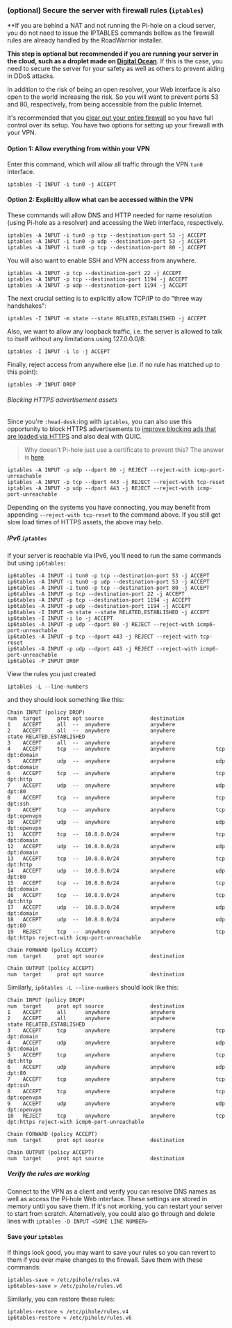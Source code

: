 ### (optional) Secure the server with firewall rules (`iptables`)

**If you are behind a NAT and not running the Pi-hole on a cloud server, you do not need to issue the IPTABLES commands bellow as the firewall rules are already handled by the RoadWarrior installer.

**This step is optional but recommended if you are running your server in the cloud, such as a droplet made on [Digital Ocean](https://www.digitalocean.com/?refcode=344d234950e1)**.  If this is the case, you need to secure the server for your safety as well as others to prevent aiding in DDoS attacks.

In addition to the risk of being an open resolver, your Web interface is also open to the world increasing the risk.  So you will want to prevent ports 53 and 80, respectively, from being accessible from the public Internet.

It's recommended that you [clear out your entire firewall](https://serverfault.com/questions/200635/best-way-to-clear-all-iptables-rules) so you have full control over its setup.  You have two options for setting up your firewall with your VPN.

#### Option 1: Allow everything from within your VPN

Enter this command, which will allow all traffic through the VPN `tun0` interface.

```
iptables -I INPUT -i tun0 -j ACCEPT
```

#### Option 2: Explicitly allow what can be accessed within the VPN

These commands will allow DNS and HTTP needed for name resolution (using Pi-hole as a resolver) and accessing the Web interface, respectively.

```
iptables -A INPUT -i tun0 -p tcp --destination-port 53 -j ACCEPT
iptables -A INPUT -i tun0 -p udp --destination-port 53 -j ACCEPT
iptables -A INPUT -i tun0 -p tcp --destination-port 80 -j ACCEPT
```

You will also want to enable SSH and VPN access from anywhere.

```
iptables -A INPUT -p tcp --destination-port 22 -j ACCEPT
iptables -A INPUT -p tcp --destination-port 1194 -j ACCEPT
iptables -A INPUT -p udp --destination-port 1194 -j ACCEPT
```

The next crucial setting is to explicitly allow TCP/IP to do "three way handshakes":

```
iptables -I INPUT -m state --state RELATED,ESTABLISHED -j ACCEPT
```

Also, we want to allow any loopback traffic, i.e. the server is allowed to talk to itself without any limitations using 127.0.0.0/8:

```
iptables -I INPUT -i lo -j ACCEPT
```

Finally, reject access from anywhere else (i.e. if no rule has matched up to this point):

```
iptables -P INPUT DROP
```

###### Blocking HTTPS advertisement assets

Since you're `:head-desk:`ing with `iptables`, you can also use this opportunity to block HTTPS advertisements to [improve blocking ads that are loaded via HTTPS](https://discourse.pi-hole.net/t/why-do-some-sites-take-forever-to-load-when-using-pi-hole-for-versions-v4-0/3654/4) and also deal with QUIC.

> Why doesn't Pi-hole just use a certificate to prevent this?  The answer is [here](https://discourse.pi-hole.net/t/slow-loading-websites/3408/12).

```
iptables -A INPUT -p udp --dport 80 -j REJECT --reject-with icmp-port-unreachable
iptables -A INPUT -p tcp --dport 443 -j REJECT --reject-with tcp-reset
iptables -A INPUT -p udp --dport 443 -j REJECT --reject-with icmp-port-unreachable
```

Depending on the systems you have connecting, you may benefit from appending `--reject-with tcp-reset` to the command above.  If you still get slow load times of HTTPS assets, the above may help.

##### IPv6 `iptables`

If your server is reachable via IPv6, you'll need to run the same commands but using `ip6tables`:

```
ip6tables -A INPUT -i tun0 -p tcp --destination-port 53 -j ACCEPT
ip6tables -A INPUT -i tun0 -p udp --destination-port 53 -j ACCEPT
ip6tables -A INPUT -i tun0 -p tcp --destination-port 80 -j ACCEPT
ip6tables -A INPUT -p tcp --destination-port 22 -j ACCEPT
ip6tables -A INPUT -p tcp --destination-port 1194 -j ACCEPT
ip6tables -A INPUT -p udp --destination-port 1194 -j ACCEPT
ip6tables -I INPUT -m state --state RELATED,ESTABLISHED -j ACCEPT
ip6tables -I INPUT -i lo -j ACCEPT
ip6tables -A INPUT -p udp --dport 80 -j REJECT --reject-with icmp6-port-unreachable
ip6tables -A INPUT -p tcp --dport 443 -j REJECT --reject-with tcp-reset
ip6tables -A INPUT -p udp --dport 443 -j REJECT --reject-with icmp6-port-unreachable
ip6tables -P INPUT DROP
```
View the rules you just created

```
iptables -L --line-numbers
```

and they should look something like this:

```
Chain INPUT (policy DROP)
num  target     prot opt source               destination
1    ACCEPT     all  --  anywhere             anywhere
2    ACCEPT     all  --  anywhere             anywhere             state RELATED,ESTABLISHED
3    ACCEPT     all  --  anywhere             anywhere
4    ACCEPT     tcp  --  anywhere             anywhere             tcp dpt:domain
5    ACCEPT     udp  --  anywhere             anywhere             udp dpt:domain
6    ACCEPT     tcp  --  anywhere             anywhere             tcp dpt:http
7    ACCEPT     udp  --  anywhere             anywhere             udp dpt:80
8    ACCEPT     tcp  --  anywhere             anywhere             tcp dpt:ssh
9    ACCEPT     tcp  --  anywhere             anywhere             tcp dpt:openvpn
10   ACCEPT     udp  --  anywhere             anywhere             udp dpt:openvpn
11   ACCEPT     tcp  --  10.8.0.0/24          anywhere             tcp dpt:domain
12   ACCEPT     udp  --  10.8.0.0/24          anywhere             udp dpt:domain
13   ACCEPT     tcp  --  10.8.0.0/24          anywhere             tcp dpt:http
14   ACCEPT     udp  --  10.8.0.0/24          anywhere             udp dpt:80
15   ACCEPT     tcp  --  10.8.0.0/24          anywhere             tcp dpt:domain
16   ACCEPT     tcp  --  10.8.0.0/24          anywhere             tcp dpt:http
17   ACCEPT     udp  --  10.8.0.0/24          anywhere             udp dpt:domain
18   ACCEPT     udp  --  10.8.0.0/24          anywhere             udp dpt:80
19   REJECT     tcp  --  anywhere             anywhere             tcp dpt:https reject-with icmp-port-unreachable

Chain FORWARD (policy ACCEPT)
num  target     prot opt source               destination

Chain OUTPUT (policy ACCEPT)
num  target     prot opt source               destination
```

Similarly, `ip6tables -L --line-numbers` should look like this:

```
Chain INPUT (policy DROP)
num  target     prot opt source               destination
1    ACCEPT     all      anywhere             anywhere
2    ACCEPT     all      anywhere             anywhere             state RELATED,ESTABLISHED
3    ACCEPT     tcp      anywhere             anywhere             tcp dpt:domain
4    ACCEPT     udp      anywhere             anywhere             udp dpt:domain
5    ACCEPT     tcp      anywhere             anywhere             tcp dpt:http
6    ACCEPT     udp      anywhere             anywhere             udp dpt:80
7    ACCEPT     tcp      anywhere             anywhere             tcp dpt:ssh
8    ACCEPT     tcp      anywhere             anywhere             tcp dpt:openvpn
9    ACCEPT     udp      anywhere             anywhere             udp dpt:openvpn
10   REJECT     tcp      anywhere             anywhere             tcp dpt:https reject-with icmp6-port-unreachable

Chain FORWARD (policy ACCEPT)
num  target     prot opt source               destination

Chain OUTPUT (policy ACCEPT)
num  target     prot opt source               destination
```

##### Verify the rules are working

Connect to the VPN as a client and verify you can resolve DNS names as well as access the Pi-hole Web interface.  These settings are stored in memory until you save them.  If it's not working, you can restart your server to start from scratch.  Alternatively, you could also go through and delete lines with `iptables -D INPUT <SOME LINE NUMBER>`

#### Save your `iptables`

If things look good, you may want to save your rules so you can revert to them if you ever make changes to the firewall.  Save them with these commands:

```
iptables-save > /etc/pihole/rules.v4
ip6tables-save > /etc/pihole/rules.v6
```

Similarly, you can restore these rules:

```
iptables-restore < /etc/pihole/rules.v4
ip6tables-restore < /etc/pihole/rules.v6
```
